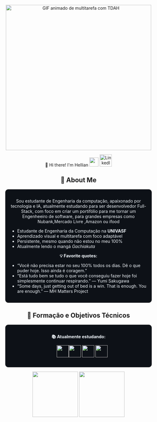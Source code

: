 <p align="center">
  <img src="https://raw.githubusercontent.com/HellianP/HellianP/main/Helliantdah.gif" width="480" alt="GIF animado de multitarefa com TDAH">
</p>

<p align="center">
  👋 Hi there! I'm Hellian <img src="https://user-images.githubusercontent.com/74038190/216120986-f2752ca9-fe82-4aa3-befe-0a58db010d85.png" width="30" height="30" /> <a href="https://www.linkedin.com/in/hellianpeixinho/" target="_blank">
    <img src="https://cdn.jsdelivr.net/gh/devicons/devicon@latest/icons/linkedin/linkedin-original.svg" width="40" height="40" alt="LinkedIn" />
  </a>
</p>

<h2 align="center">🧠 About Me</h2>
<div align="center" style="border:1px solid #444; border-radius:10px; padding:15px; margin:10px; background-color:#0d1117; color:#f0f6fc">
  <p>
   Sou estudante de Engenharia da computação, apaixonado por tecnologia e IA, atualmente estudando para ser desenvolvedor Full-Stack, com foco em criar um portifólio para me tornar um Engenheeiro de software, para grandes empresas como Nubank,Mercado Livre ,Amazon ou ifood
  </p>
  <ul align="left">
    <li>Estudante de Engenharia da Computação na <strong>UNIVASF</strong></li>
    <li>Aprendizado visual e multitarefa com foco adaptável</li>
    <li>Persistente, mesmo quando não estou no meu 100%</li>
    <li>Atualmente lendo o mangá <em>Gachiakuta</em></li>
  </ul>

  <p><strong>💡 Favorite quotes:</strong></p>
  <ul align="left">
    <li>“Você não precisa estar no seu 100% todos os dias. Dê o que puder hoje. Isso ainda é coragem.”</li>
    <li>“Está tudo bem se tudo o que você conseguiu fazer hoje foi simplesmente continuar respirando.” — Yumi Sakugawa</li>
    <li>“Some days, just getting out of bed is a win. That is enough. You are enough.” — MH Matters Project</li>
  </ul>
</div>

</div>

<h2 align="center">🚀 Formação e Objetivos Técnicos</h2>
<div align="center" style="border:1px solid #444; border-radius:10px; padding:15px; margin:10px; background-color:#0d1117; color:#f0f6fc">
  <p><strong>📚 Atualmente estudando:</strong></p>
  <ul align="left">
    <p align="center">
<img src="https://cdn.jsdelivr.net/gh/devicons/devicon/icons/html5/html5-original-wordmark.svg" width="40" height="40"/><img src="https://cdn.jsdelivr.net/gh/devicons/devicon/icons/css3/css3-original-wordmark.svg" width="40" height="40"/> <img src=https://user-images.githubusercontent.com/74038190/212257472-08e52665-c503-4bd9-aa20-f5a4dae769b5.gif width="40" height="40"/>  <img src="https://cdn.jsdelivr.net/gh/devicons/devicon@latest/icons/amazonwebservices/amazonwebservices-original-wordmark.svg" width="40" height="40"  />   
    </p>
<p align="center">
</div>

<p align="center">
  <img height="150em" loading="lazy" src="https://github-readme-stats.vercel.app/api/top-langs/?username=HellianP&layout=compact&langs_count=7&theme=dracula"/>
  <img height="150em" loading="lazy" src="https://github-readme-stats.vercel.app/api?username=HellianP&show_icons=true&theme=dracula&include_all_commits=true&count_private=true"/>
</p>
